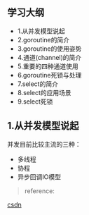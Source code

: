 
## 学习大纲
* 1.从并发模型说起 
* 2.goroutine的简介 
* 3.goroutine的使用姿势 
* 4.通道(channel)的简介 
* 5.重要的四种通道使用 
* 6.goroutine死锁与处理 
* 7.select的简介 
* 8.select的应用场景 
* 9.select死锁


##  1.从并发模型说起

并发目前比较主流的三种：
* 多线程
* 协程
* 异步回调IO模型


> reference:

[csdn](https://blog.csdn.net/u011957758/article/details/81159481)

